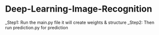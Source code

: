 # Deep-Learning-Image-Recognition
_Step1:
Run the main.py file it will create weights & structure
_Step2:
Then run prediction.py for prediction
